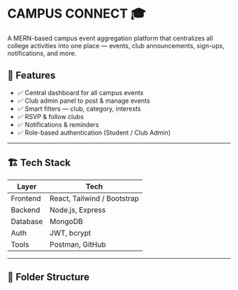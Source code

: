 # CAMPUS CONNECT 🎓  
A MERN-based campus event aggregation platform that centralizes all college activities into one place — events, club announcements, sign-ups, notifications, and more.

## 🚀 Features
- ✅ Central dashboard for all campus events
- ✅ Club admin panel to post & manage events
- ✅ Smart filters — club, category, interests
- ✅ RSVP & follow clubs
- ✅ Notifications & reminders
- ✅ Role-based authentication (Student / Club Admin)

---

## 🏗️ Tech Stack
| Layer | Tech |
|------|------|
Frontend | React, Tailwind / Bootstrap  
Backend | Node.js, Express  
Database | MongoDB  
Auth | JWT, bcrypt  
Tools | Postman, GitHub  

---

## 📂 Folder Structure

